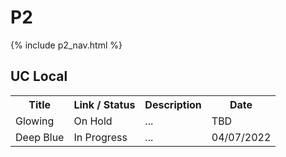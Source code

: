 # P2

{% include p2_nav.html %}

## UC Local

<table>
    <tr>
        <th>Title</th>
        <th>Link / Status</th>
        <th>Description</th>
        <th>Date</th>
    </tr>
    <tr>
        <td>Glowing</td>
        <td>On Hold</td>
        <td>...</td>
        <td>TBD</td>
    </tr>
    <tr>
        <td>Deep Blue</td>
        <td>In Progress</td>
        <td>...</td>
        <td>04/07/2022</td>
    </tr>
</table>
